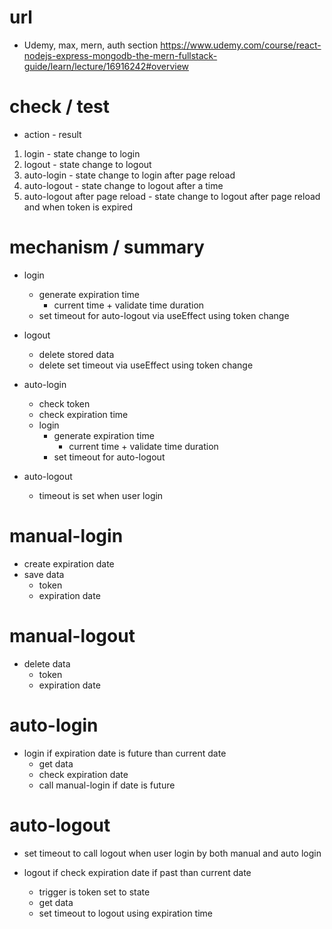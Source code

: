 # url

- Udemy, max, mern, auth section
  https://www.udemy.com/course/react-nodejs-express-mongodb-the-mern-fullstack-guide/learn/lecture/16916242#overview

# check / test

- action - result

1. login - state change to login
2. logout - state change to logout
3. auto-login - state change to login after page reload
4. auto-logout - state change to logout after a time
5. auto-logout after page reload - state change to logout after page reload and when token is expired

# mechanism / summary

- login

  - generate expiration time
    - current time + validate time duration
  - set timeout for auto-logout via useEffect using token change

- logout

  - delete stored data
  - delete set timeout via useEffect using token change

- auto-login

  - check token
  - check expiration time
  - login
    - generate expiration time
      - current time + validate time duration
    - set timeout for auto-logout

- auto-logout
  - timeout is set when user login

# manual-login

- create expiration date
- save data
  - token
  - expiration date

# manual-logout

- delete data
  - token
  - expiration date

# auto-login

- login if expiration date is future than current date
  - get data
  - check expiration date
  - call manual-login if date is future

# auto-logout

- set timeout to call logout when user login by both manual and auto login
- logout if check expiration date if past than current date

  - trigger is token set to state
  - get data
  - set timeout to logout using expiration time
